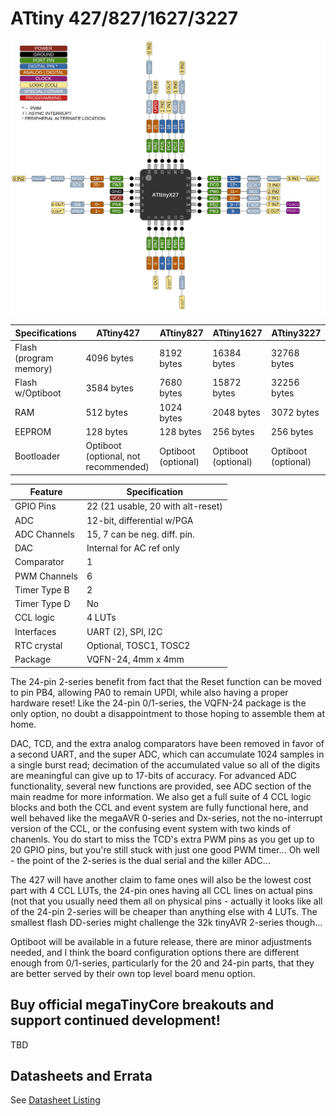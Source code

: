 # ATtiny 427/827/1627/3227
![x27 Pin Mapping](ATtiny_x27.gif "Arduino Pin Mapping for ATtiny x27")

 Specifications |  ATtiny427  |  ATtiny827  |    ATtiny1627   |   ATtiny3227
------------ | ------------- | ------------- | ------------- | -------------
Flash (program memory)   | 4096 bytes | 8192 bytes | 16384 bytes | 32768 bytes
Flash w/Optiboot   | 3584 bytes | 7680 bytes | 15872 bytes | 32256 bytes
RAM  | 512 bytes | 1024 bytes | 2048 bytes | 3072 bytes
EEPROM | 128 bytes | 128 bytes | 256 bytes | 256 bytes
Bootloader |  Optiboot (optional, not recommended)  |  Optiboot (optional) |  Optiboot (optional)  |  Optiboot (optional)


Feature   | Specification  |
----------|----------------|
GPIO Pins | 22 (21 usable, 20 with alt-reset) |
ADC       | 12-bit, differential w/PGA |
ADC Channels | 15, 7 can be neg. diff. pin. |
DAC | Internal for AC ref only|
Comparator | 1 |
PWM Channels | 6 |
Timer Type B | 2 |
Timer Type D | No |
CCL logic | 4 LUTs  |
Interfaces | UART (2), SPI, I2C |
RTC crystal   | Optional, TOSC1, TOSC2 |
Package | VQFN-24, 4mm x 4mm |

The 24-pin 2-series benefit from fact that the Reset function can be moved to pin PB4, allowing PA0 to remain UPDI, while also having a proper hardware reset! Like the 24-pin 0/1-series, the VQFN-24 package is the only option, no doubt a disappointment to those hoping to assemble them at home.

DAC, TCD, and the extra analog comparators have been removed in favor of a second UART, and the super ADC, which can accumulate 1024 samples in a single burst read; decimation of the accumulated value so all of the digits are meaningful can give up to 17-bits of accuracy. For advanced ADC functionality, several new functions are provided, see ADC section of the main readme for more information. We also get a full suite of 4 CCL logic blocks and both the CCL and event system are fully functional here, and well behaved like the megaAVR 0-series and Dx-series, not the no-interrupt version of the CCL, or the confusing event system with two kinds of chanenls. You do start to miss the TCD's extra PWM pins as you get up to 20 GPIO pins, but you're still stuck with just one good PWM timer... Oh well - the point of the 2-series is the dual serial and the killer ADC...

The 427 will have another claim to fame ones will also be the lowest cost part with 4 CCL LUTs, the 24-pin ones having all CCL lines on actual pins (not that you usually need them all on physical pins - actually it looks like all of the 24-pin 2-series will be cheaper than anything else with 4 LUTs. The smallest flash DD-series might challenge the 32k tinyAVR 2-series though...

Optiboot will be available in a future release, there are minor adjustments needed, and I think the board configuration options there are different enough from 0/1-series, particularly for the 20 and 24-pin parts, that they are better served by their own top level board menu option.

## Buy official megaTinyCore breakouts and support continued development!
TBD




## Datasheets and Errata
See [Datasheet Listing](Datasheets.md)
